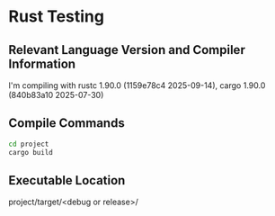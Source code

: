 # Rust Testing

## Relevant Language Version and Compiler Information
I'm compiling with rustc 1.90.0 (1159e78c4 2025-09-14), cargo 1.90.0 (840b83a10 2025-07-30) 

## Compile Commands
```bash
cd project
cargo build
```

## Executable Location
project/target/\<debug or release\>/